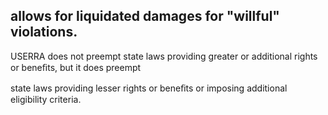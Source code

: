 ## allows for liquidated damages for "willful" violations.

USERRA does not preempt state laws providing greater or additional rights or beneﬁts, but it does preempt

state laws providing lesser rights or beneﬁts or imposing additional eligibility criteria.